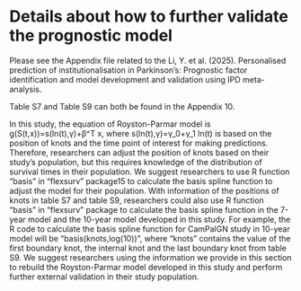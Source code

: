 # Details about how to further validate the prognostic model 


Please see the Appendix file related to the Li, Y. et al. (2025). Personalised prediction of institutionalisation in Parkinson’s: Prognostic factor identification and model development and validation using IPD meta-analysis.


Table S7 and Table S9 can both be found in the Appendix 10.


In this study, the equation of Royston-Parmar model is g(S(t,x))=s(ln(t),γ)+β^T x, where s(ln(t),γ)=γ_0+γ_1  ln⁡(t) is based on the position of knots and the time point of interest for making predictions. Therefore, researchers can adjust the position of knots based on their study’s population, but this requires knowledge of the distribution of survival times in their population. We suggest researchers to use R function “basis” in “flexsurv” package15 to calculate the basis spline function to adjust the model for their population. With information of the positions of knots in table S7 and table S9, researchers could also use R function “basis” in “flexsurv” package to calculate the basis spline function in the 7-year model and the 10-year model developed in this study. For example, the R code to calculate the basis spline function for CamPalGN study in 10-year model will be “basis(knots,log(10))”, where “knots” contains the value of the first boundary knot, the internal knot and the last boundary knot from table S9. We suggest researchers using the information we provide in this section to rebuild the Royston-Parmar model developed in this study and perform further external validation in their study population.  
